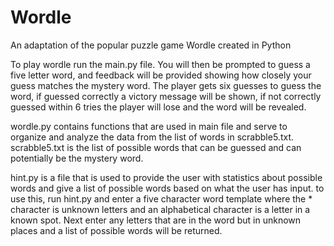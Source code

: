 # Wordle
An adaptation of the popular puzzle game Wordle created in Python

To play wordle run the main.py file. You will then be prompted to guess a five letter word, and feedback will be provided showing how closely your guess matches the 
mystery word. The player gets six guesses to guess the word, if guessed correctly a victory message will be shown, if not correctly guessed within 6 tries the player
will lose and the word will be revealed.

wordle.py contains functions that are used in main file and serve to organize and analyze the data from the list of words in scrabble5.txt. scrabble5.txt is the list of possible words that can be guessed and can potentially be the mystery word.

hint.py is a file that is used to provide the user with statistics about possible words and give a list of possible words based on what the user has input.
to use this, run hint.py and enter a five character word template where the * character is unknown letters and an alphabetical character is a letter in a known spot. Next enter any letters that are in the word but in unknown places and a list of possible words will be returned.
